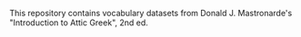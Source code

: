 
This repository contains vocabulary datasets from Donald J.
Mastronarde's "Introduction to Attic Greek", 2nd ed.

